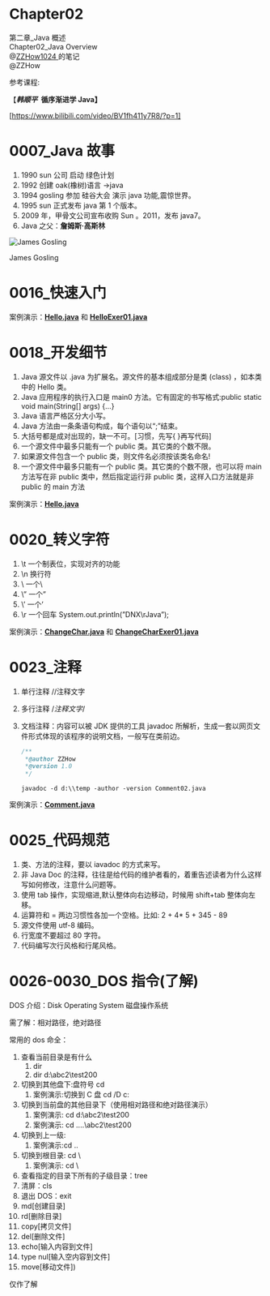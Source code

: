 # Chapter02

第二章\_Java 概述  
Chapter02_Java Overview  
@[ZZHow1024 ](https://github.com/ZZHow1024)的笔记  
@ZZHow

参考课程:

【***韩顺平*  循序渐进学 Java】**

[https://www.bilibili.com/video/BV1fh411y7R8/?p=1]

# 0007_Java 故事

1. 1990 sun 公司 启动 绿色计划
2. 1992 创建 oak(橡树)语言 ->java
3. 1994 gosling 参加 硅谷大会 演示 java 功能,震惊世界。
4. 1995 sun 正式发布 java 第 1 个版本。
5. 2009 年，甲骨文公司宣布收购 Sun 。2011，发布 java7。
6. Java 之父：**詹姆斯·高斯林**

![James Gosling](https://www.notion.so/image/https%3A%2F%2Fprod-files-secure.s3.us-west-2.amazonaws.com%2F4b165318-6383-451c-8845-110b786c9f0a%2F095fcf95-cdf5-48e8-b9eb-b3c1b8961363%2FJames_Gosling_2008.jpg?table=block&id=c11a5210-d061-424e-a368-16b34db557d4&t=c11a5210-d061-424e-a368-16b34db557d4)

James Gosling

# 0016\_快速入门

案例演示：**[Hello.java](https://github.com/ZZHow1024/Notes_on_the_Course_of_Han_Shunping_Gradually_Learning_Java/blob/main/Chapter02_Java%E6%A6%82%E8%BF%B0/0016_%E5%BF%AB%E9%80%9F%E5%85%A5%E9%97%A8/Hello.java)** 和 **[HelloExer01.java](https://github.com/ZZHow1024/Notes_on_the_Course_of_Han_Shunping_Gradually_Learning_Java/blob/main/Chapter02_Java%E6%A6%82%E8%BF%B0/0016_%E5%BF%AB%E9%80%9F%E5%85%A5%E9%97%A8/HelloExer01.java)**

[](https://github.com/ZZHow1024/Notes_on_the_Course_of_Han_Shunping_Gradually_Learning_Java/tree/main/Chapter02_Java概述/0016_快速入门)

# 0018\_开发细节

1. Java 源文件以 .java 为扩展名。源文件的基本组成部分是类 (class) ，如本类中的 Hello 类。
2. Java 应用程序的执行入口是 main0 方法。它有固定的书写格式:public static void main(String[] args) {…}
3. Java 语言严格区分大小写。
4. Java 方法由一条条语句构成，每个语句以“;”结束。
5. 大括号都是成对出现的，缺一不可。[习惯，先写{ }再写代码]
6. 一个源文件中最多只能有一个 public 类。其它类的个数不限。
7. 如果源文件包含一个 public 类，则文件名必须按该类名命名!
8. 一个源文件中最多只能有一个 public 类。其它类的个数不限，也可以将 main 方法写在非 public 类中，然后指定运行非 public 类，这样入口方法就是非 public 的 main 方法

案例演示：**[Hello.java](https://github.com/ZZHow1024/Notes_on_the_Course_of_Han_Shunping_Gradually_Learning_Java/blob/main/Chapter02_Java%E6%A6%82%E8%BF%B0/0018_%E5%BC%80%E5%8F%91%E7%BB%86%E8%8A%82/Hello.java)**

[](https://github.com/ZZHow1024/Notes_on_the_Course_of_Han_Shunping_Gradually_Learning_Java/tree/main/Chapter02_Java概述/0018_开发细节)

# 0020\_转义字符

1. \t 一个制表位，实现对齐的功能
2. \n 换行符
3. \\ 一个\
4. \” 一个”
5. \’ 一个’
6. \r 一个回车 System.out.println(”DNX\rJava”);

案例演示：**[ChangeChar.java](https://github.com/ZZHow1024/Notes_on_the_Course_of_Han_Shunping_Gradually_Learning_Java/blob/main/Chapter02_Java%E6%A6%82%E8%BF%B0/0020_%E8%BD%AC%E4%B9%89%E5%AD%97%E7%AC%A6/ChangeChar.java)** 和 **[ChangeCharExer01.java](https://github.com/ZZHow1024/Notes_on_the_Course_of_Han_Shunping_Gradually_Learning_Java/blob/main/Chapter02_Java%E6%A6%82%E8%BF%B0/0020_%E8%BD%AC%E4%B9%89%E5%AD%97%E7%AC%A6/ChangeCharExer01.java)**

[](https://github.com/ZZHow1024/Notes_on_the_Course_of_Han_Shunping_Gradually_Learning_Java/tree/main/Chapter02_Java概述/0020_转义字符)

# 0023\_注释

1. 单行注释 //注释文字
2. 多行注释 /_注释文字_/
3. 文档注释：内容可以被 JDK 提供的工具 javadoc 所解析，生成一套以网页文件形式体现的该程序的说明文档，一般写在类前边。

   ```java
   /**
    *@author ZZHow
    *@version 1.0
    */
   ```

   `javadoc -d d:\\temp -author -version Comment02.java`

案例演示：**[Comment.java](https://github.com/ZZHow1024/Notes_on_the_Course_of_Han_Shunping_Gradually_Learning_Java/blob/main/Chapter02_Java%E6%A6%82%E8%BF%B0/0023_%E6%B3%A8%E9%87%8A/Comment.java)**

[](https://github.com/ZZHow1024/Notes_on_the_Course_of_Han_Shunping_Gradually_Learning_Java/tree/main/Chapter02_Java概述/0023_注释)

# 0025\_代码规范

1. 类、方法的注释，要以 iavadoc 的方式来写。
2. 非 Java Doc 的注释，往往是给代码的维护者看的，着重告述读者为什么这样写如何修改，注意什么问题等。
3. 使用 tab 操作，实现缩进,默认整体向右边移动，时候用 shift+tab 整体向左移。
4. 运算符和 = 两边习惯性各加一个空格。比如: 2 + 4\* 5 + 345 - 89
5. 源文件使用 utf-8 编码。
6. 行宽度不要超过 80 字符。
7. 代码编写次行风格和行尾风格。

# 0026-0030_DOS 指令(了解)

DOS 介绍：Disk Operating System 磁盘操作系统

需了解：相对路径，绝对路径

常用的 dos 命全：

1. 查看当前目录是有什么
   1. dir
   2. dir d:\abc2\test200
2. 切换到其他盘下:盘符号 cd
   1. 案例演示:切换到 C 盘 cd /D c:
3. 切换到当前盘的其他目录下（使用相对路径和绝对路径演示）
   1. 案例演示: cd d:\abc2\test200
   2. 案例演示: cd ..\..\abc2\test200
4. 切换到上一级:
   1. 案例演示:cd ..
5. 切换到根目录: cd \
   1. 案例演示: cd \
6. 查看指定的目录下所有的子级目录：tree
7. 清屏：cls
8. 退出 DOS：exit
9. md[创建目录]
10. rd[删除目录]
11. copy[拷贝文件]
12. del[删除文件]
13. echo[输入内容到文件]
14. type nul[输入空内容到文件]
15. move[移动文件])

仅作了解
